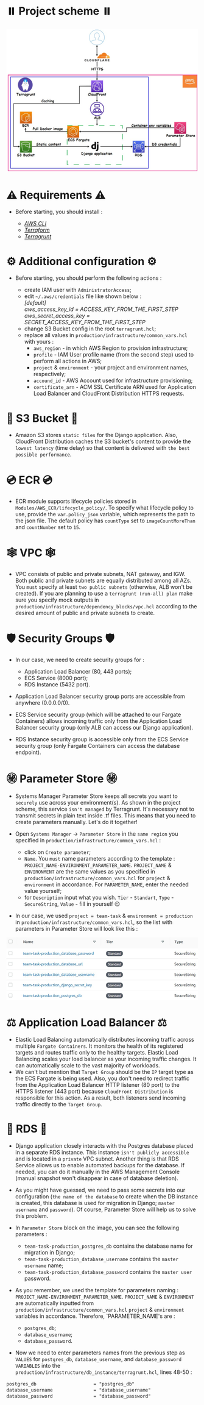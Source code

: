 # ⏸️ Project scheme ⏸️
![](./images/project_scheme.jpg)

# ⚠️ Requirements ⚠️
* Before starting, you should install :

  - *[AWS CLI](https://docs.aws.amazon.com/cli/latest/userguide/getting-started-install.html)*
  - *[Terraform](https://developer.hashicorp.com/terraform/downloads)*
  - *[Terragrunt](https://terragrunt.gruntwork.io/docs/getting-started/install/)*

# ⚙️ Additional configuration ⚙️
* Before starting, you should perform the following actions :
 
  * create IAM user with `AdministratorAccess`;
  * edit `~/.aws/credentials` file like shown below :<br>
    *[default]<br>
    aws_access_key_id = ACCESS_KEY_FROM_THE_FIRST_STEP<br>
    aws_secret_access_key = SECRET_ACCESS_KEY_FROM_THE_FIRST_STEP<br>*
  * change S3 Bucket config in the root `terragrunt.hcl`;
  * replace all values in `production/infrastructure/common_vars.hcl` with yours :
    * `aws_region` - in which AWS Region to provision infrastructure;
    * `profile` - IAM User profile name (from the second step) used to perform all actions in AWS;
    * `project` & `environment` - your project and environment names, respectively;
    * `accound_id` - AWS Account used for infrastructure provisioning;
    * `certificate_arn` - ACM SSL Certificate ARN used for Application Load Balancer and CloudFront Distribution HTTPS requests.

# 🛄 S3 Bucket 🛄 
* Amazon S3 stores `static files` for the Django application. Also, CloudFront Distribution caches the S3 bucket's content to provide the `lowest latency` (time delay) so that content is delivered with `the best possible performance`.

# 💿 ECR 💿
* ECR module supports lifecycle policies stored in `Modules/AWS_ECR/lifecycle_policy/`. To specify what lifecycle policy to use, provide the `var.policy_json` variable, which represents the path to the json file. The default policy has `countType` set to `imageCountMoreThan` and `countNumber` set to `15`.

# 🕸️ VPC 🕸️
* VPC consists of public and private subnets, NAT gateway, and IGW. Both public and private subnets are equally distributed among all AZs. You `must` specify at least `two public subnets` (otherwise, ALB won't be created). If you are planning to use a `terragrunt (run-all) plan` make sure you specify mock outputs in `production/infrastructure/dependency_blocks/vpc.hcl` according to the desired amount of public and private subnets to create. 

# 🛡️ Security Groups 🛡️
* In our case, we need to create security groups for :
  * Application Load Balancer (80, 443 ports);
  * ECS Service (8000 port);
  * RDS Instance (5432 port).
  
* Application Load Balancer security group ports are accessible from anywhere (0.0.0.0/0).

* ECS Service security group (which will be attached to our Fargate Containers) allows incoming traffic only from the Application Load Balancer security group (only ALB can access our Django application).

* RDS Instance security group is accessible only from the ECS Service security group (only Fargate Containers can access the database endpoint).

# ㊙️ Parameter Store ㊙️
* Systems Manager Parameter Store keeps all secrets you want to `securely` use across your environment(s). As shown in the project scheme, this service `isn't managed` by Terragrunt. It's necessary not to transmit secrets in plain text inside .tf files. This means that you need to create parameters manually. Let's do it together!

* Open `Systems Manager` -> `Parameter Store` in the `same region` you specified in `production/infrastructure/common_vars.hcl` :
  * click on `Create parameter`;
  * `Name`. You `must` name parameters according to the template : `PROJECT_NAME-ENVIRONMENT_PARAMETER_NAME`. `PROJECT_NAME` & `ENVIRONMENT` are the same values as you specified in `production/infrastructure/common_vars.hcl` for `project` & `environment` in accordance. For `PARAMETER_NAME`, enter the needed value yourself;
  * for `Description` input what you wish. `Tier` - `Standart`, `Type` - `SecureString`, `Value` - fill in yourself 😉
  
* In our case, we used `project = team-task` & `environment = production` in `production/infrastructure/common_vars.hcl`, so the list with parameters in Parameter Store will look like this :

![](./images/parameter_store_list_exapmle.jpg)

# ⚖️ Application Load Balancer ⚖️
* Elastic Load Balancing automatically distributes incoming traffic across multiple `Fargate Containers`. It monitors the health of its registered targets and routes traffic only to the healthy targets. Elastic Load Balancing scales your load balancer as your incoming traffic changes. It can automatically scale to the vast majority of workloads.
* We can't but mention that `Target Group` should be the `IP` target type as the ECS Fargate is being used. Also, you don't need to redirect traffic from the Application Load Balancer HTTP listener (80 port) to the HTTPS listener (443 port) because `CloudFront Distribution` is responsible for this action. As a result, both listeners send incoming traffic directly to the `Target Group`.

# 💾 RDS 💾
* Django application closely interacts with the Postgres database placed in a separate RDS instance. This instance `isn't publicly accessible` and is located in a `private` VPC subnet. Another thing is that RDS Service allows us to enable automated backups for the database. If needed, you can do it manually in the AWS Management Console (manual snapshot won't disappear in case of database deletion). 

* As you might have guessed, we need to pass some secrets into our configuration (`the name of the database` to create when the DB instance is created, this database is used for migration in Django; `master username` and `password`). Of course, Parameter Store will help us to solve this problem.

* In `Parameter Store` block on the image, you can see the following parameters :
  * `team-task-production_postgres_db` contains the database name for migration in Django;
  * `team-task-production_database_username` contains the `master username` name;
  * `team-task-production_database_password` contains the `master user` password.
  
* As you remember, we used the template for parameters naming : `PROJECT_NAME-ENVIRONMENT_PARAMETER_NAME`. `PROJECT_NAME` & `ENVIRONMENT` are automatically inputted from `production/infrastructure/common_vars.hcl` `project` & `environment` variables in accordance. Therefore, `PARAMETER_NAME's are : 
  * `postgres_db`;
  * `database_username`;
  * `database_password`.
  
* Now we need to enter parameters names from the previous step as `VALUES` for `postgres_db`, `database_username`, and `database_password` `VARIABLES` into the `production/infrastructure/db_instance/terragrunt.hcl`, lines 48-50 :
```
postgres_db                     = "postgres_db"
database_username               = "database_username"
database_password               = "database_password"
```
